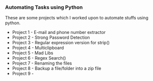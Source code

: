 ### Automating Tasks using Python

These are some projects which I worked upon to automate stuffs using python.

- Project 1 - E-mail and phone number extractor
- Project 2 - Strong Password Detection
- Project 3 - Regular expression version for strip()
- Project 4 - Multiclipboard
- Project 5 - Mad Libs
- Project 6 - Regex Search()
- Project 7 - Renaming the files
- Project 8 - Backup a file/folder into a zip file
- Project 9 -
